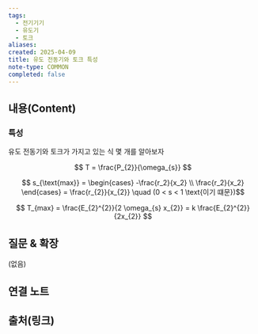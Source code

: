 ```yaml
---
tags:
  - 전기기기
  - 유도기
  - 토크
aliases: 
created: 2025-04-09
title: 유도 전동기와 토크 특성
note-type: COMMON
completed: false
---
```


## 내용(Content)

### 특성

유도 전동기와 토크가 가지고 있는 식 몇 개를 알아보자

$$
T = \frac{P_{2}}{\omega_{s}}
$$

$$
s_{\text{max}} = \begin{cases} -\frac{r_2}{x_2}  \\ \frac{r_2}{x_2}  \end{cases}
 = \frac{r_{2}}{x_{2}} \quad (0 < s < 1 \text{이기 떄문})$$

$$
T_{max} = \frac{E_{2}^{2}}{2 \omega_{s} x_{2}} = k \frac{E_{2}^{2}}{2x_{2}}
$$


## 질문 & 확장

(없음)

## 연결 노트

## 출처(링크)


